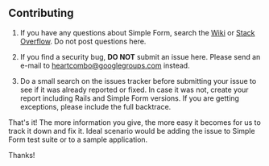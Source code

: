 ## Contributing

1. If you have any questions about Simple Form, search the
[Wiki](https://github.com/heartcombo/simple_form/wiki)
or [Stack Overflow](http://stackoverflow.com/questions/tagged/simple_form).
Do not post questions here.

2. If you find a security bug, **DO NOT** submit an issue here.
Please send an e-mail to [heartcombo@googlegroups.com](mailto:heartcombo@googlegroups.com)
instead.

3. Do a small search on the issues tracker before submitting your issue to
see if it was already reported or fixed. In case it was not, create your report
including Rails and Simple Form versions. If you are getting exceptions, please
include the full backtrace.

That's it! The more information you give, the more easy it becomes for us to
track it down and fix it. Ideal scenario would be adding the issue to Simple Form
test suite or to a sample application.

Thanks!
